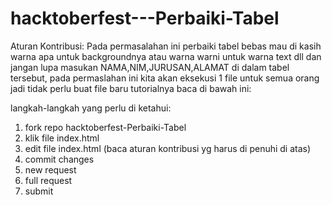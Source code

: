 # hacktoberfest---Perbaiki-Tabel
Aturan Kontribusi: Pada permasalahan ini perbaiki tabel bebas mau di kasih warna apa untuk backgroundnya atau warna warni untuk warna text dll dan jangan lupa masukan NAMA,NIM,JURUSAN,ALAMAT di dalam tabel tersebut, pada permaslahan ini kita akan eksekusi 1 file untuk semua orang jadi tidak perlu buat file baru tutorialnya baca di bawah ini:

langkah-langkah yang perlu di ketahui:
1. fork repo hacktoberfest-Perbaiki-Tabel
2. klik file index.html
3. edit file index.html (baca aturan kontribusi yg harus di penuhi di atas)
4. commit changes
5. new request
6. full request
7. submit

